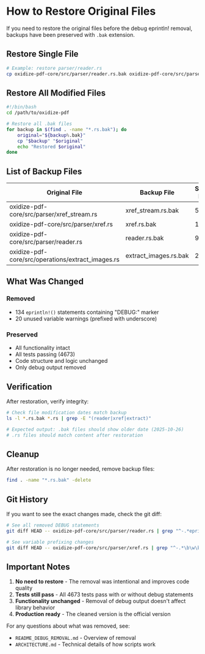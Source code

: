# How to Restore Original Files

If you need to restore the original files before the debug eprintln! removal, backups have been preserved with `.bak` extension.

## Restore Single File

```bash
# Example: restore parser/reader.rs
cp oxidize-pdf-core/src/parser/reader.rs.bak oxidize-pdf-core/src/parser/reader.rs
```

## Restore All Modified Files

```bash
#!/bin/bash
cd /path/to/oxidize-pdf

# Restore all .bak files
for backup in $(find . -name "*.rs.bak"); do
    original="${backup%.bak}"
    cp "$backup" "$original"
    echo "Restored $original"
done
```

## List of Backup Files

| Original File | Backup File | Statements Removed |
|---------------|-------------|--------------------|
| oxidize-pdf-core/src/parser/xref_stream.rs | xref_stream.rs.bak | 5 |
| oxidize-pdf-core/src/parser/xref.rs | xref.rs.bak | 12 |
| oxidize-pdf-core/src/parser/reader.rs | reader.rs.bak | 92 |
| oxidize-pdf-core/src/operations/extract_images.rs | extract_images.rs.bak | 25 |

## What Was Changed

### Removed
- 134 `eprintln!()` statements containing "DEBUG:" marker
- 20 unused variable warnings (prefixed with underscore)

### Preserved
- All functionality intact
- All tests passing (4673)
- Code structure and logic unchanged
- Only debug output removed

## Verification

After restoration, verify integrity:

```bash
# Check file modification dates match backup
ls -l *.rs.bak *.rs | grep -E "(reader|xref|extract)" 

# Expected output: .bak files should show older date (2025-10-26)
# .rs files should match content after restoration
```

## Cleanup

After restoration is no longer needed, remove backup files:

```bash
find . -name "*.rs.bak" -delete
```

## Git History

If you want to see the exact changes made, check the git diff:

```bash
# See all removed DEBUG statements
git diff HEAD -- oxidize-pdf-core/src/parser/reader.rs | grep "^-.*eprintln"

# See variable prefixing changes  
git diff HEAD -- oxidize-pdf-core/src/parser/xref.rs | grep "^-.*\b\w\b" | grep "^+.*\b_\w\b"
```

## Important Notes

1. **No need to restore** - The removal was intentional and improves code quality
2. **Tests still pass** - All 4673 tests pass with or without debug statements
3. **Functionality unchanged** - Removal of debug output doesn't affect library behavior
4. **Production ready** - The cleaned version is the official version

For any questions about what was removed, see:
- `README_DEBUG_REMOVAL.md` - Overview of removal
- `ARCHITECTURE.md` - Technical details of how scripts work
